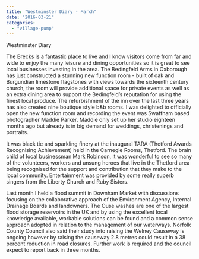 ```yaml
---
title: "Westminster Diary - March"
date: "2016-03-21"
categories: 
  - "village-pump"
---
```


Westminster Diary

The Brecks is a fantastic place to live and I know visitors come from far and wide to enjoy the many leisure and dining opportunities so it is great to see local businesses investing in the area. The Bedingfeld Arms in Oxborough has just constructed a stunning new function room - built of oak and Burgundian limestone flagstones with views towards the sixteenth century church, the room will provide additional space for private events as well as an extra dining area to support the Bedingfeld’s reputation for using the finest local produce. The refurbishment of the inn over the last three years has also created nine boutique style b&b rooms. I was delighted to officially open the new function room and recording the event was Swaffham based photographer Maddie Parker. Maddie only set up her studio eighteen months ago but already is in big demand for weddings, christenings and portraits.

It was black tie and sparkling finery at the inaugural TARA (Thetford Awards Recognising Achievement) held in the Carnegie Rooms, Thetford. The brain child of local businessman Mark Robinson, it was wonderful to see so many of the volunteers, workers and unsung heroes that live in the Thetford area being recognised for the support and contribution that they make to the local community. Entertainment was provided by some really superb singers from the Liberty Church and Ruby Sisters.

Last month I held a flood summit in Downham Market with discussions focusing on the collaborative approach of the Environment Agency, Internal Drainage Boards and landowners. The Ouse washes are one of the largest flood storage reservoirs in the UK and by using the excellent local knowledge available, workable solutions can be found and a common sense approach adopted in relation to the management of our waterways. Norfolk County Council also said their study into raising the Welney Causeway is ongoing however by raising the causeway 2.8 metres could result in a 38 percent reduction in road closures. Further work is required and the council expect to report back in three months.
